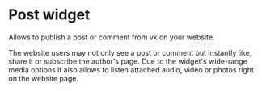 # Post widget

Allows to publish a post or comment from vk on your website.

The website users may not only see a post or comment but instantly like, share it or subscribe the author's page. Due to the widget's wide-range media options it also allows to listen attached audio, video or photos right on the website page.